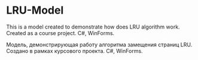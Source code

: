 # LRU-Model
This is a model created to demonstrate how does LRU algorithm work. Created as a course project. C#, WinForms.

Модель, демонстрирующая работу алгоритма замещения страниц LRU. Создано в рамках курсового проекта. C#, WinForms.
